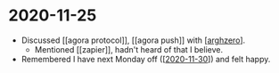 # 2020-11-25

- Discussed [[agora protocol]], [[agora push]] with [[arghzero]].
  - Mentioned [[zapier]], hadn't heard of that I believe.
- Remembered I have next Monday off ([[2020-11-30]]) and felt happy.

[//begin]: # "Autogenerated link references for markdown compatibility"
[agora-protocol]: ../agora-protocol "Agora Protocol"
[agora-push]: ../agora-push "Agora Push"
[arghzero]: ../arghzero "Arghzero"
[2020-11-30]: 2020-11-30 "2020-11-30"
[//end]: # "Autogenerated link references"